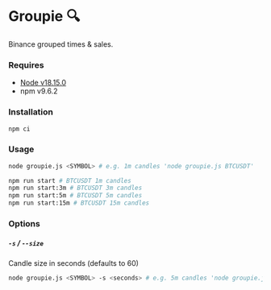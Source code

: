 # Groupie 🔍

Binance grouped times & sales.

### Requires

- [Node v18.15.0](https://nodejs.org/)
- npm v9.6.2

### Installation

```sh
npm ci
```

### Usage

```sh
node groupie.js <SYMBOL> # e.g. 1m candles 'node groupie.js BTCUSDT'
```

```sh
npm run start # BTCUSDT 1m candles
npm run start:3m # BTCUSDT 3m candles
npm run start:5m # BTCUSDT 5m candles
npm run start:15m # BTCUSDT 15m candles
```

### Options

##### `-s` / `--size`

Candle size in seconds (defaults to 60)

```sh
node groupie.js <SYMBOL> -s <seconds> # e.g. 5m candles 'node groupie.js BTCUSDT -s 300'
```
